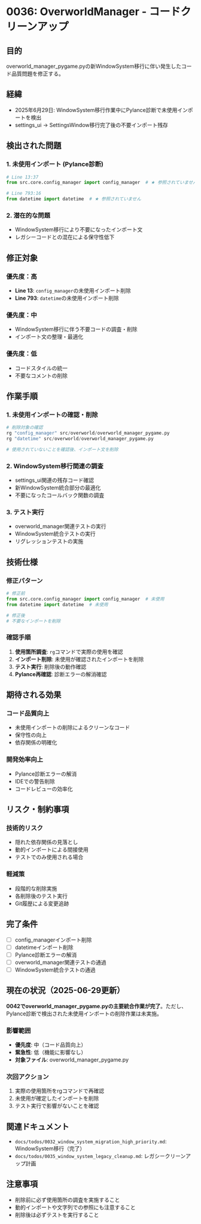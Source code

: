 # 0036: OverworldManager - コードクリーンアップ

## 目的
overworld_manager_pygame.pyの新WindowSystem移行に伴い発生したコード品質問題を修正する。

## 経緯
- 2025年6月29日: WindowSystem移行作業中にPylance診断で未使用インポートを検出
- settings_ui → SettingsWindow移行完了後の不要インポート残存

## 検出された問題

### 1. 未使用インポート (Pylance診断)
```python
# Line 13:37
from src.core.config_manager import config_manager  # ★ 参照されていません

# Line 793:16  
from datetime import datetime  # ★ 参照されていません
```

### 2. 潜在的な問題
- WindowSystem移行により不要になったインポート文
- レガシーコードとの混在による保守性低下

## 修正対象

### 優先度：高
- **Line 13**: `config_manager`の未使用インポート削除
- **Line 793**: `datetime`の未使用インポート削除

### 優先度：中
- WindowSystem移行に伴う不要コードの調査・削除
- インポート文の整理・最適化

### 優先度：低
- コードスタイルの統一
- 不要なコメントの削除

## 作業手順

### 1. 未使用インポートの確認・削除
```python
# 削除対象の確認
rg "config_manager" src/overworld/overworld_manager_pygame.py
rg "datetime" src/overworld/overworld_manager_pygame.py

# 使用されていないことを確認後、インポート文を削除
```

### 2. WindowSystem移行関連の調査
- settings_ui関連の残存コード確認
- 新WindowSystem統合部分の最適化
- 不要になったコールバック関数の調査

### 3. テスト実行
- overworld_manager関連テストの実行
- WindowSystem統合テストの実行
- リグレッションテストの実施

## 技術仕様

### 修正パターン
```python
# 修正前
from src.core.config_manager import config_manager  # 未使用
from datetime import datetime  # 未使用

# 修正後
# 不要なインポートを削除
```

### 確認手順
1. **使用箇所調査**: `rg`コマンドで実際の使用を確認
2. **インポート削除**: 未使用が確認されたインポートを削除
3. **テスト実行**: 削除後の動作確認
4. **Pylance再確認**: 診断エラーの解消確認

## 期待される効果

### コード品質向上
- 未使用インポートの削除によるクリーンなコード
- 保守性の向上
- 依存関係の明確化

### 開発効率向上
- Pylance診断エラーの解消
- IDEでの警告削除
- コードレビューの効率化

## リスク・制約事項

### 技術的リスク
- 隠れた依存関係の見落とし
- 動的インポートによる間接使用
- テストでのみ使用される場合

### 軽減策
- 段階的な削除実施
- 各削除後のテスト実行
- Git履歴による変更追跡

## 完了条件
- [ ] config_managerインポート削除
- [ ] datetimeインポート削除
- [ ] Pylance診断エラーの解消
- [ ] overworld_manager関連テストの通過
- [ ] WindowSystem統合テストの通過

## 現在の状況（2025-06-29更新）
**0042でoverworld_manager_pygame.pyの主要統合作業が完了**。ただし、Pylance診断で検出された未使用インポートの削除作業は未実施。

### 影響範囲
- **優先度**: 中（コード品質向上）
- **緊急性**: 低（機能に影響なし）
- **対象ファイル**: overworld_manager_pygame.py

### 次回アクション
1. 実際の使用箇所をrgコマンドで再確認
2. 未使用が確定したインポートを削除
3. テスト実行で影響がないことを確認

## 関連ドキュメント
- `docs/todos/0032_window_system_migration_high_priority.md`: WindowSystem移行（完了）
- `docs/todos/0035_window_system_legacy_cleanup.md`: レガシークリーンアップ計画

## 注意事項
- 削除前に必ず使用箇所の調査を実施すること
- 動的インポートや文字列での参照にも注意すること
- 削除後は必ずテストを実行すること